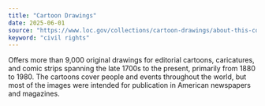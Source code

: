 ```yaml
---
title: "Cartoon Drawings"
date: 2025-06-01
source: "https://www.loc.gov/collections/cartoon-drawings/about-this-collection/"
keyword: "civil rights"
---
```


Offers more than 9,000 original drawings for editorial cartoons, caricatures, and comic strips spanning the late 1700s to the present, primarily from 1880 to 1980. The cartoons cover people and events throughout the world, but most of the images were intended for publication in American newspapers and magazines.

